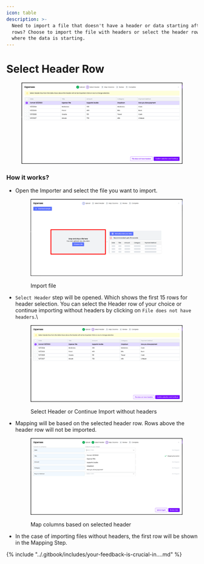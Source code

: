 ```yaml
---
icon: table
description: >-
  Need to import a file that doesn't have a header or data starting after a few
  rows? Choose to import the file with headers or select the header row from
  where the data is starting.
---
```


# Select Header Row

<figure><img src="../.gitbook/assets/image.png" alt=""><figcaption></figcaption></figure>

### How it works?

*   Open the Importer and select the file you want to import.

    <figure><img src="../.gitbook/assets/image (2).png" alt=""><figcaption><p>Import file</p></figcaption></figure>
*   `Select Header` step will be opened. Which shows the first 15 rows for header selection. You can select the Header row of your choice or continue importing without headers by clicking on `File does not have headers`.\


    <figure><img src="../.gitbook/assets/image (3).png" alt=""><figcaption><p>Select Header or Continue Import without headers</p></figcaption></figure>
*   Mapping will be based on the selected header row. Rows above the header row will not be imported.

    <figure><img src="../.gitbook/assets/image (4).png" alt=""><figcaption><p>Map columns based on selected header</p></figcaption></figure>
* In the case of importing files without headers, the first row will be shown in the Mapping Step.

{% include "../.gitbook/includes/your-feedback-is-crucial-in....md" %}
